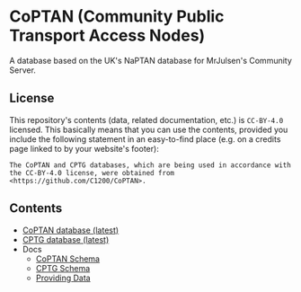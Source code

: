 # CoPTAN (Community Public Transport Access Nodes)

A database based on the UK's NaPTAN database for MrJulsen's Community Server.

## License

This repository's contents (data, related documentation, etc.) is `CC-BY-4.0` licensed. This basically means that you can use the contents, provided you include the following statement in an easy-to-find place (e.g. on a credits page linked to by your website's footer):
```
The CoPTAN and CPTG databases, which are being used in accordance with the CC-BY-4.0 license, were obtained from <https://github.com/C1200/CoPTAN>.
```

## Contents

- [CoPTAN database (latest)](CoPTAN.csv)
- [CPTG database (latest)](CPTG.csv)
- Docs
  - [CoPTAN Schema](docs/Schema.md)
  - [CPTG Schema](docs/CPTG.md)
  - [Providing Data](docs/Providing%20Data.md)
